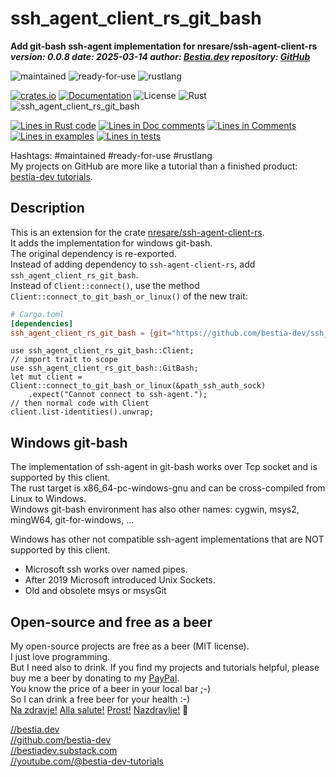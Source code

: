 <!-- markdownlint-disable MD041 -->
[//]: # (auto_md_to_doc_comments segment start A)

# ssh_agent_client_rs_git_bash

[//]: # (auto_cargo_toml_to_md start)

**Add git-bash ssh-agent implementation for nresare/ssh-agent-client-rs**  
***version: 0.0.8 date: 2025-03-14 author: [Bestia.dev](https://bestia.dev) repository: [GitHub](https://github.com/bestia-dev/ssh_agent_client_rs_git_bash)***

 ![maintained](https://img.shields.io/badge/maintained-green)
 ![ready-for-use](https://img.shields.io/badge/ready_for_use-green)
 ![rustlang](https://img.shields.io/badge/rustlang-orange)

[//]: # (auto_cargo_toml_to_md end)

 [![crates.io](https://img.shields.io/crates/v/ssh_agent_client_rs_git_bash.svg)](https://crates.io/crates/ssh_agent_client_rs_git_bash)
 [![Documentation](https://docs.rs/ssh_agent_client_rs_git_bash/badge.svg)](https://docs.rs/ssh_agent_client_rs_git_bash/)
 ![License](https://img.shields.io/badge/license-MIT-blue.svg)
 ![Rust](https://github.com/bestia-dev/ssh_agent_client_rs_git_bash/workflows/rust_fmt_auto_build_test/badge.svg)
 ![ssh_agent_client_rs_git_bash](https://bestia.dev/webpage_hit_counter/get_svg_image/928692335.svg)

[//]: # (auto_lines_of_code start)
[![Lines in Rust code](https://img.shields.io/badge/Lines_in_Rust-164-green.svg)](https://github.com/bestia-dev/ssh_agent_client_rs_git_bash/)
[![Lines in Doc comments](https://img.shields.io/badge/Lines_in_Doc_comments-113-blue.svg)](https://github.com/bestia-dev/ssh_agent_client_rs_git_bash/)
[![Lines in Comments](https://img.shields.io/badge/Lines_in_comments-14-purple.svg)](https://github.com/bestia-dev/ssh_agent_client_rs_git_bash/)
[![Lines in examples](https://img.shields.io/badge/Lines_in_examples-0-yellow.svg)](https://github.com/bestia-dev/ssh_agent_client_rs_git_bash/)
[![Lines in tests](https://img.shields.io/badge/Lines_in_tests-129-orange.svg)](https://github.com/bestia-dev/ssh_agent_client_rs_git_bash/)

[//]: # (auto_lines_of_code end)

Hashtags: #maintained #ready-for-use #rustlang  
My projects on GitHub are more like a tutorial than a finished product: [bestia-dev tutorials](https://github.com/bestia-dev/tutorials_rust_wasm).  

## Description

This is an extension for the crate [nresare/ssh-agent-client-rs](https://github.com/nresare/ssh-agent-client-rs).  
It adds the implementation for windows git-bash.  
The original dependency is re-exported.  
Instead of adding dependency to `ssh-agent-client-rs`, add `ssh_agent_client_rs_git_bash`.  
Instead of `Client::connect()`, use the method `Client::connect_to_git_bash_or_linux()` of the new trait:

```toml
# Cargo.toml
[dependencies]
ssh_agent_client_rs_git_bash = {git="https://github.com/bestia-dev/ssh_agent_client_rs_git_bash.git"}
```

```ignore rust
use ssh_agent_client_rs_git_bash::Client;
// import trait to scope
use ssh_agent_client_rs_git_bash::GitBash;
let mut client = Client::connect_to_git_bash_or_linux(&path_ssh_auth_sock)
    .expect("Cannot connect to ssh-agent.");
// then normal code with Client
client.list-identities().unwrap;
```

## Windows git-bash

The implementation of ssh-agent in git-bash works over Tcp socket and is supported by this client.  
The rust target is x86_64-pc-windows-gnu and can be cross-compiled from Linux to Windows.  
Windows git-bash environment has also other names: cygwin, msys2, mingW64, git-for-windows, ...  

Windows has other not compatible ssh-agent implementations that are NOT supported by this client.  

* Microsoft ssh works over named pipes.
* After 2019 Microsoft introduced Unix Sockets.
* Old and obsolete msys or msysGit

## Open-source and free as a beer

My open-source projects are free as a beer (MIT license).  
I just love programming.  
But I need also to drink. If you find my projects and tutorials helpful, please buy me a beer by donating to my [PayPal](https://paypal.me/LucianoBestia).  
You know the price of a beer in your local bar ;-)  
So I can drink a free beer for your health :-)  
[Na zdravje!](https://translate.google.com/?hl=en&sl=sl&tl=en&text=Na%20zdravje&op=translate) [Alla salute!](https://dictionary.cambridge.org/dictionary/italian-english/alla-salute) [Prost!](https://dictionary.cambridge.org/dictionary/german-english/prost) [Nazdravlje!](https://matadornetwork.com/nights/how-to-say-cheers-in-50-languages/) 🍻

[//bestia.dev](https://bestia.dev)  
[//github.com/bestia-dev](https://github.com/bestia-dev)  
[//bestiadev.substack.com](https://bestiadev.substack.com)  
[//youtube.com/@bestia-dev-tutorials](https://youtube.com/@bestia-dev-tutorials)  

[//]: # (auto_md_to_doc_comments segment end A)
